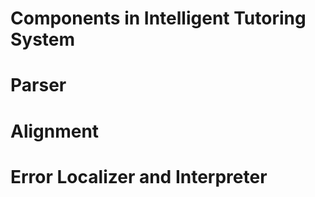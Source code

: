 # Components in Intelligent Tutoring System
# Parser

# Alignment

# Error Localizer and Interpreter